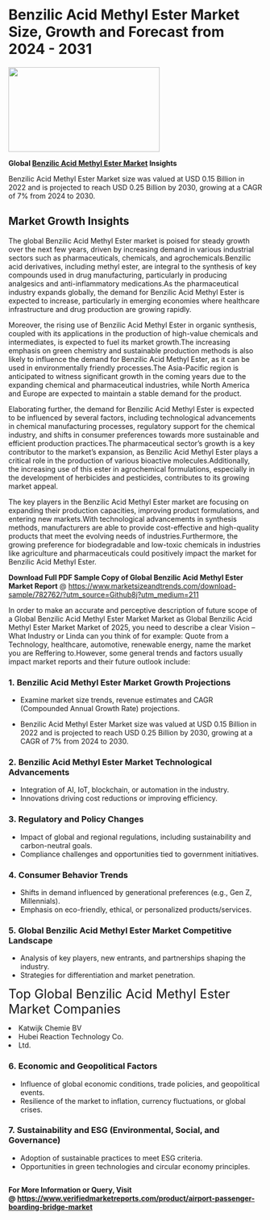 <H1>Benzilic Acid Methyl Ester Market Size, Growth and Forecast from 2024 - 2031</H1><img class="aligncenter size-medium wp-image-584254" src="https://thirdeyenews.in/wp-content/uploads/2024/09/Global-Market-Research-300x168.jpeg" alt="" width="300" height="168" /><p><strong>Global&nbsp;<a href="https://www.marketsizeandtrends.com/download-sample/782762/?utm_source=Github8j?utm_medium=211">Benzilic Acid Methyl Ester Market</a> Insights</strong></p><p>Benzilic Acid Methyl Ester Market size was valued at USD 0.15 Billion in 2022 and is projected to reach USD 0.25 Billion by 2030, growing at a CAGR of 7% from 2024 to 2030.</p><p><h2>Market Growth Insights</h2> <p>The global Benzilic Acid Methyl Ester market is poised for steady growth over the next few years, driven by increasing demand in various industrial sectors such as pharmaceuticals, chemicals, and agrochemicals.Benzilic acid derivatives, including methyl ester, are integral to the synthesis of key compounds used in drug manufacturing, particularly in producing analgesics and anti-inflammatory medications.As the pharmaceutical industry expands globally, the demand for Benzilic Acid Methyl Ester is expected to increase, particularly in emerging economies where healthcare infrastructure and drug production are growing rapidly.</p> <p>Moreover, the rising use of Benzilic Acid Methyl Ester in organic synthesis, coupled with its applications in the production of high-value chemicals and intermediates, is expected to fuel its market growth.The increasing emphasis on green chemistry and sustainable production methods is also likely to influence the demand for Benzilic Acid Methyl Ester, as it can be used in environmentally friendly processes.The Asia-Pacific region is anticipated to witness significant growth in the coming years due to the expanding chemical and pharmaceutical industries, while North America and Europe are expected to maintain a stable demand for the product.</p> <p>Elaborating further, the demand for Benzilic Acid Methyl Ester is expected to be influenced by several factors, including technological advancements in chemical manufacturing processes, regulatory support for the chemical industry, and shifts in consumer preferences towards more sustainable and efficient production practices.The pharmaceutical sector’s growth is a key contributor to the market’s expansion, as Benzilic Acid Methyl Ester plays a critical role in the production of various bioactive molecules.Additionally, the increasing use of this ester in agrochemical formulations, especially in the development of herbicides and pesticides, contributes to its growing market appeal.</p> <p>The key players in the Benzilic Acid Methyl Ester market are focusing on expanding their production capacities, improving product formulations, and entering new markets.With technological advancements in synthesis methods, manufacturers are able to provide cost-effective and high-quality products that meet the evolving needs of industries.Furthermore, the growing preference for biodegradable and low-toxic chemicals in industries like agriculture and pharmaceuticals could positively impact the market for Benzilic Acid Methyl Ester.</p> <p><span class=""><strong>Download Full PDF Sample Copy of Global Benzilic Acid Methyl Ester Market Report</strong> @ <a href="https://www.marketsizeandtrends.com/download-sample/782762/?utm_source=Github8j?utm_medium=211" target="_blank">https://www.marketsizeandtrends.com/download-sample/782762/?utm_source=Github8j?utm_medium=211</a></span></p><p>In order to make an accurate and perceptive description of future scope of a Global&nbsp;Benzilic Acid Methyl Ester Market Market as Global&nbsp;Benzilic Acid Methyl Ester Market Market of 2025, you need to describe a clear Vision &ndash; What Industry or Linda can you think of for example: Quote from a Technology, healthcare, automotive, renewable energy, name the market you are Reffering to.However, some general trends and factors usually impact market reports and their future outlook include:</p><h3>1.&nbsp;<strong>Benzilic Acid Methyl Ester Market Growth Projections</strong></h3><ul><li>Examine market size trends, revenue estimates and CAGR (Compounded Annual Growth Rate) projections.</li><li><p>Benzilic Acid Methyl Ester Market size was valued at USD 0.15 Billion in 2022 and is projected to reach USD 0.25 Billion by 2030, growing at a CAGR of 7% from 2024 to 2030.</p></li></ul><h3>2.&nbsp;<strong>Benzilic Acid Methyl Ester Market Technological Advancements</strong></h3><ul><li>Integration of AI, IoT, blockchain, or automation in the industry.</li><li>Innovations driving cost reductions or improving efficiency.</li></ul><h3>3.&nbsp;<strong>Regulatory and Policy Changes</strong></h3><ul><li>Impact of global and regional regulations, including sustainability and carbon-neutral goals.</li><li>Compliance challenges and opportunities tied to government initiatives.</li></ul><h3>4.&nbsp;<strong>Consumer Behavior Trends</strong></h3><ul><li>Shifts in demand influenced by generational preferences (e.g., Gen Z, Millennials).</li><li>Emphasis on eco-friendly, ethical, or personalized products/services.</li></ul><h3>5.&nbsp;<strong>Global Benzilic Acid Methyl Ester Market Competitive Landscape</strong></h3><ul><li>Analysis of key players, new entrants, and partnerships shaping the industry.</li><li>Strategies for differentiation and market penetration.</li></ul><p data-pm-slice="1 1 []"><span style="color: inherit; font-family: inherit; font-size: 25px;">Top Global Benzilic Acid Methyl Ester Market Companies</span></p><div class="" data-test-id=""><p><li>Katwijk Chemie BV</li><li> Hubei Reaction Technology Co.</li><li> Ltd.</li></p></div><h3>6.&nbsp;<strong>Economic and Geopolitical Factors</strong></h3><ul><li>Influence of global economic conditions, trade policies, and geopolitical events.</li><li>Resilience of the market to inflation, currency fluctuations, or global crises.</li></ul><h3>7.&nbsp;<strong>Sustainability and ESG (Environmental, Social, and Governance)</strong></h3><ul><li>Adoption of sustainable practices to meet ESG criteria.</li><li>Opportunities in green technologies and circular economy principles.</li></ul><h2><strong style="font-size: 14px;">For More Information or Query, Visit @&nbsp;</strong><a style="background-color: #ffffff; font-size: 14px;" href="https://www.marketsizeandtrends.com/report/benzilic-acid-methyl-ester-market/" target="_blank">https://www.verifiedmarketreports.com/product/airport-passenger-boarding-bridge-market</a></h2>